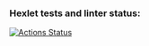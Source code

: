 ### Hexlet tests and linter status:
[![Actions Status](https://github.com/webAmoeba/python-project-49/actions/workflows/hexlet-check.yml/badge.svg)](https://github.com/webAmoeba/python-project-49/actions)